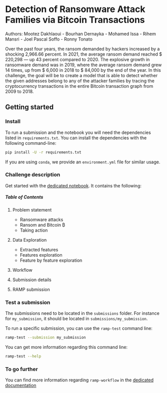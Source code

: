 # Detection of Ransomware Attack Families via Bitcoin Transactions

Authors: Mootez Dakhlaoui - Bourhan Dernayka -  Mohamed Issa - Rihem Mansri - Joel Pascal Soffo - Ronny Tonato

Over the past four years, the ransom demanded by hackers increased by a shocking 2,966.66 percent. In 2021, the average ransom demand reached \$ 220,298 — up 43 percent compared to 2020. The explosive growth in ransomware demand was in 2019, where the average ransom demand grew 14 times, up from \$ 6,000 in 2018 to \$ 84,000 by the end of the year. In this challenge, the goal will be to create a model that is able to detect whether the given addresses belong to any of the attacker families by tracing the cryptocurrency transactions in the entire Bitcoin transaction graph from 2009 to 2018.

## Getting started

### Install

To run a submission and the notebook you will need the dependencies listed
in `requirements.txt`. You can install the dependencies with the
following command-line:

```bash
pip install -U -r requirements.txt
```

If you are using `conda`, we provide an `environment.yml` file for similar
usage.

### Challenge description

Get started with the [dedicated notebook](bitcoin_heist_starting_kit.ipynb). It contains the following:

##### Table of Contents

1. Problem statement
   - Ransomware attacks
   - Ransom and Bitcoin &#x20BF;
   - Taking action

2. Data Exploration
   - Extracted features
   - Features exploration
   - Feature by feature exploration
    
3. Workflow

4. Submission details

5. RAMP submission



### Test a submission

The submissions need to be located in the `submissions` folder. For instance
for `my_submission`, it should be located in `submissions/my_submission`.

To run a specific submission, you can use the `ramp-test` command line:

```bash
ramp-test --submission my_submission
```

You can get more information regarding this command line:

```bash
ramp-test --help
```

### To go further

You can find more information regarding `ramp-workflow` in the
[dedicated documentation](https://paris-saclay-cds.github.io/ramp-docs/ramp-workflow/stable/using_kits.html)
